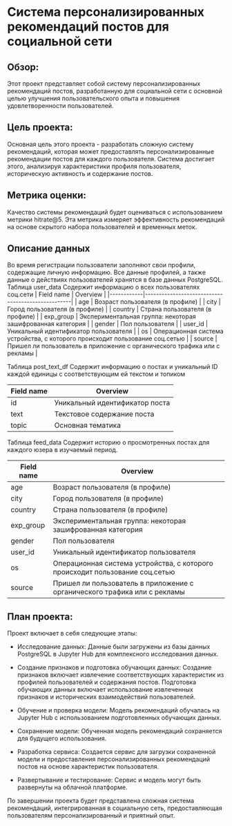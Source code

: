 
# Система персонализированных рекомендаций постов для социальной сети
## Обзор:
Этот проект представляет собой систему персонализированных рекомендаций постов, разработанную для социальной сети с основной целью улучшения пользовательского опыта и повышения удовлетворенности пользователей.

## Цель проекта:
Основная цель этого проекта - разработать сложную систему рекомендаций, которая может предоставлять персонализированные рекомендации постов для каждого пользователя. Система достигает этого, анализируя характеристики профиля пользователя, историческую активность и содержание постов.

## Метрика оценки:
Качество системы рекомендаций будет оцениваться с использованием метрики hitrate@5. Эта метрика измеряет эффективность рекомендаций на основе скрытого набора пользователей и временных меток.
## Описание данных
Во время регистрации пользователи заполняют свои профили, содержащие личную информацию. Все данные профилей, а также данные о действиях пользователей хранятся в базе данных PostgreSQL. 
Таблица user_data
Cодержит информацию о всех пользователях соц.сети
| Field name | Overview                                          |
|------------|---------------------------------------------------|
| age        | Возраст пользователя (в профиле)                  |
| city       | Город пользователя (в профиле)                    |
| country    | Страна пользователя (в профиле)                   |
| exp_group  | Экспериментальная группа: некоторая зашифрованная категория |
| gender     | Пол пользователя                                 |
| user_id    | Уникальный идентификатор пользователя             |
| os         | Операционная система устройства, с которого происходит пользование соц.сетью |
| source     | Пришел ли пользователь в приложение с органического трафика или с рекламы |

Таблица post_text_df
Содержит информацию о постах и уникальный ID каждой единицы с соответствующим ей текстом и топиком

| Field name | Overview                       |
|------------|--------------------------------|
| id         | Уникальный идентификатор поста  |
| text       | Текстовое содержание поста      |
| topic      | Основная тематика               |

Таблица feed_data
Содержит историю о просмотренных постах для каждого юзера в изучаемый период.

| Field name | Overview                                          |
|------------|---------------------------------------------------|
| age        | Возраст пользователя (в профиле)                  |
| city       | Город пользователя (в профиле)                    |
| country    | Страна пользователя (в профиле)                   |
| exp_group  | Экспериментальная группа: некоторая зашифрованная категория |
| gender     | Пол пользователя                                 |
| user_id    | Уникальный идентификатор пользователя             |
| os         | Операционная система устройства, с которого происходит пользование соц.сетью |
| source     | Пришел ли пользователь в приложение с органического трафика или с рекламы |

## План проекта:
Проект включает в себя следующие этапы:

- Исследование данных:
Данные были загружены из базы данных PostgreSQL в Jupyter Hub для комплексного исследования данных. 


- Создание признаков и подготовка обучающих данных:
Создание признаков включает извлечение соответствующих характеристик из профилей пользователей и содержания постов.
Подготовка обучающих данных включает использование извлеченных признаков и исторических взаимодействий пользователей.

- Обучение и проверка модели:
Модель рекомендаций обучалась на Jupyter Hub с использованием подготовленных обучающих данных.

- Сохранение модели:
Обученная модель рекомендаций сохраняется для будущего использования.

- Разработка сервиса:
Создается сервис для загрузки сохраненной модели и предоставления персонализированных рекомендаций постов на основе характеристик пользователя.

- Развертывание и тестирование:
Сервис и модель могут быть развернуты на облачной платформе. 

По завершении проекта будет представлена сложная система рекомендаций, интегрированная в социальную сеть, предоставляющая пользователям персонализированный и приятный опыт.
